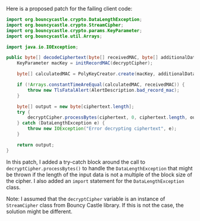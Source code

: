Here is a proposed patch for the failing client code:
```java
import org.bouncycastle.crypto.DataLengthException;
import org.bouncycastle.crypto.StreamCipher;
import org.bouncycastle.crypto.params.KeyParameter;
import org.bouncycastle.util.Arrays;

import java.io.IOException;

public byte[] decodeCiphertext(byte[] receivedMAC, byte[] additionalData, byte[] ciphertext) throws IOException {
    KeyParameter macKey = initRecordMAC(decryptCipher);

    byte[] calculatedMAC = PolyKeyCreator.create(macKey, additionalData, ciphertext);

    if (!Arrays.constantTimeAreEqual(calculatedMAC, receivedMAC)) {
        throw new TlsFatalAlert(AlertDescription.bad_record_mac);
    }

    byte[] output = new byte[ciphertext.length];
    try {
        decryptCipher.processBytes(ciphertext, 0, ciphertext.length, output, 0);
    } catch (DataLengthException e) {
        throw new IOException("Error decrypting ciphertext", e);
    }

    return output;
}
```
In this patch, I added a try-catch block around the call to `decryptCipher.processBytes()` to handle the `DataLengthException` that might be thrown if the length of the input data is not a multiple of the block size of the cipher. I also added an `import` statement for the `DataLengthException` class.

Note: I assumed that the `decryptCipher` variable is an instance of `StreamCipher` class from Bouncy Castle library. If this is not the case, the solution might be different.